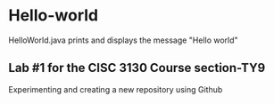 # Hello-world
HelloWorld.java prints and displays the message "Hello world"

## Lab #1 for the CISC 3130 Course section-TY9
Experimenting and creating a new repository using Github

